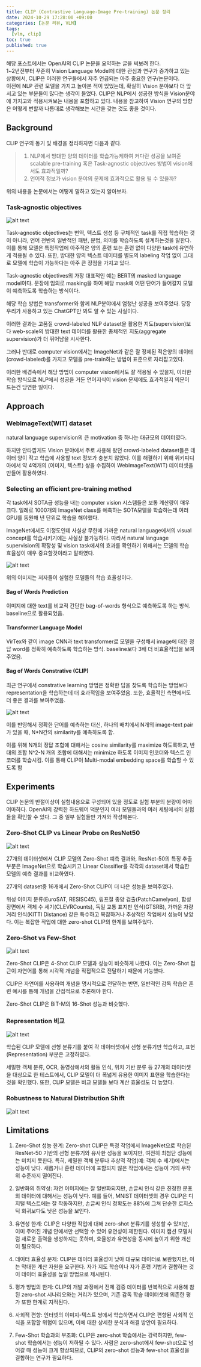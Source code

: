 ```yaml
---
title: CLIP (Contrastive Language-Image Pre-training) 논문 정리
date: 2024-10-29 17:28:00 +09:00
categories: [논문 리뷰, VLM]
tags:
  [vlm, clip]
toc: true
published: true
---
```


해당 포스트에서는 OpenAI의 CLIP 논문을 요약하는 글을 써보려 한다.\
1\~2년전부터 꾸준히 Vision Language Model에 대한 관심과 연구가 증가하고 있는 상황에서, CLIP은 이러한 연구들에서 자주 언급되는 아주 중요한 연구/논문이다.\
이전에 NLP 관련 모델을 가지고 놀아본 적이 있었는데, 확실히 Vision 분야보다 더 앞서고 있는 부분들이 많다는 생각이 들었다. CLIP은 NLP에서 성공한 방식을 Vision분야에 가지고와 적용시켜보는 내용을 포함하고 있다. 내용을 참고하여 Vision 연구의 방향은 어떻게 변할까 나름대로 생각해보는 시간을 갖는 것도 좋을 것이다.

## Background

CLIP 연구의 동기 및 배경을 정리하자면 다음과 같다.

> 1. NLP에서 방대한 양의 데이터를 학습가능케하여 커다란 성공을 보여준 scalable pre-training 혹은 Task-agnostic objectives 방법이 vision에서도 효과적일까?
> 2. 언어적 정보가 vision 분야의 문제에 효과적으로 활용 될 수 있을까?

위의 내용을 논문에서는 어떻게 말하고 있는지 알아보자.

### Task-agnostic objectives

![alt text](image-2.png)

Task-agnostic objectives는 번역, 텍스트 생성 등 구체적인 task를 직접 학습하는 것이 아니라, 언어 전반의 일반적인 패턴, 문법, 의미를 학습하도록 설계하는것을 말한다. 이를 통해 모델은 특정작업에 아주적은 양의 훈련 또는 훈련 없이 다양한 task에 유연하게 적용될 수 있다. 또한, 방대한 양의 텍스트 데이터를 별도의 labeling 작업 없이 그대로 모델에 학습이 가능하다는 아주 큰 장점을 가지고 있다.

Task-agnostic objectives의 가장 대표적인 예는 BERT의 masked language model이다. 문장에 임의로 masking을 하여 해당 mask에 어떤 단어가 들어갈지 모델이 예측하도록 학습하는 방식이다.

해당 학습 방법은 transformer와 함께 NLP분야에서 엄청난 성공을 보여주었다. 당장 우리가 사용하고 있는 ChatGPT만 봐도 알 수 있는 사실이다.

이러한 결과는 고품질 crowd-labeled NLP dataset을 활용한 지도(supervision)보다 web-scale의 방대한 text 데이터를 활용한 총체적인 지도(aggregate supervision)가 더 뛰어남을 시사한다.

그러나 반대로 computer vision에서는 ImageNet과 같은 잘 정제된 적은양의 데이터(crowd-labeled)를 가지고 모델을 pre-train하는 방법이 표준으로 자리잡고있다.

이러한 배경속에서 해당 방법이 computer vision에서도 잘 적용될 수 있을지, 이러한 학습 방식으로 NLP에서 성공을 거둔 언어지식이 vision 문제에도 효과적일지 의문이 드는건 당연한 일이다.

## Approach

### WebImageText(WIT) dataset

natural language supervision의 큰 motivation 중 하나는 대규모의 데이터였다.

하지만 안타깝게도 Vision 분야에서 주로 사용해 왔던 crowd-labeled dataset들은 데이터 양이 작고 학습에 사용할 text 정보가 충분치 않았다.
이를 해결하기 위해 위키피디아에서 약 4억개의 (이미지, 텍스트) 쌍을 수집하여 WebImageText(WIT) 데이터셋을 만들어 활용하였다.

### Selecting an efficient pre-training method

각 task에서 SOTA급 성능을 내는 computer vision 시스템들은 보통 계산량이 매우 크다. 일례로 1000개의 ImageNet class를 예측하는 SOTA모델을 학습하는데 여러 GPU를 동원해 년 단위로 학습을 해야했다.

ImageNet에서도 이정도인데 사실상 무한에 가까운 natural language에서의 visual concept를 학습시키기에는 사실상 불가능하다. 따라서 natural language supervision의 확장성 및 vision task에서의 효과를 확인하기 위해서는 모델의 학습 효율성이 매우 중요할것이라고 말하였다.

![alt text](efficient_graph.png)

위의 이미지는 저자들이 실험한 모델들의 학습 효율성이다.

#### Bag of Words Prediction

이미지에 대한 text를 비교적 간단한 bag-of-words 형식으로 예측하도록 하는 방식. baseline으로 활용되었음.

#### Transformer Language Model

VirTex와 같이 image CNN과 text transformer로 모델을 구성해서 image에 대한 정답 word를 정확히 예측하도록 학습하는 방식. baseline보다 3배 더 비효율적임을 보여주었음.

#### Bag of Words Constrative (CLIP)

최근 연구에서 constrative learning 방법은 정확한 답을 찾도록 학습하는 방법보다 representation을 학습하는데 더 효과적임을 보여주었음.
또한, 효율적인 측면에서도 더 좋은 결과를 보여주었음.

![alt text](clip_constrative.png)

이를 반영해서 정확한 단어를 예측하는 대신, 하나의 배치에서 N개의 image-text pair가 있을 때, N\*N간의 similarity를 예측하도록 함.

이를 위해 N개의 정답 조합에 대해서는 cosine similarity를 maximize 하도록하고, 반대의 조합 N^2-N 개의 조합에 대해서는 minimize 하도록 이미지 인코더와 텍스트 인코더를 학습시킴. 이를 통해 CLIP이 Multi-modal embedding space를 학습할 수 있도록 함

## Experiments

CLIP 논문의 반절이상이 실험내용으로 구성되어 있을 정도로 실험 부분의 분량이 어마어마하다. OpenAI의 강력한 하드웨어 덕분인지 여러 모델들과의 여러 세팅에서의 실험들을 확인할 수 있다. 그 중 일부 실험들만 가져와 작성해본다.

### Zero-Shot CLIP vs Linear Probe on ResNet50

![alt text](image-3.png)

27개의 데이터셋에서 CLIP 모델의 Zero-Shot 예측 결과와, ResNet-50의 특징 추출부분은 ImageNet으로 학습시키고 Linear Classifier를 각각의 dataset에서 학습한 모델의 예측 결과를 비교하였다.

27개의 dataset중 16개에서 Zero-Shot CLIP이 더 나은 성능을 보여주었다.

위성 이미지 분류(EuroSAT, RESISC45), 림프절 종양 검출(PatchCamelyon), 합성 장면에서 객체 수 세기(CLEVRCounts), 독일 교통 표지판 인식(GTSRB), 가까운 차량 거리 인식(KITTI Distance) 같은 특수하고 복잡하거나 추상적인 작업에서 성능이 낮았다. 이는 복잡한 작업에 대한 zero-shot CLIP의 한계를 보여주었다.

### Zero-Shot vs Few-Shot

![alt text](image-4.png)

Zero-Shot CLIP은 4-Shot CLIP 모델과 성능이 비슷하게 나왔다. 이는 Zero-Shot 접근이 자연어를 통해 시각적 개념을 직접적으로 전달하기 때문에 가능했다.

CLIP은 자연어를 사용하여 개념을 명시적으로 전달하는 반면, 일반적인 감독 학습은 훈련 예시를 통해 개념을 간접적으로 추론해야 한다.

Zero-Shot CLIP은 BiT-M의 16-Shot 성능과 비슷했다.

### Representation 비교

![alt text](image.png)

학습된 CLIP 모델에 선형 분류기를 붙여 각 데이터셋에서 선형 분류기만 학습하고, 표현(Representation) 부분은 고정하였다.

세밀한 객체 분류, OCR, 동영상에서의 활동 인식, 위치 기반 분류 등 27개의 데이터셋을 대상으로 한 테스트에서, CLIP 모델이 더 폭넓게 유용한 이미지 표현을 학습한다는 것을 확인했다. 또한, CLIP 모델은 비교 모델들 보다 계산 효율성도 더 높았다.

### Robustness to Natural Distribution Shift

![alt text](image-1.png)

## Limitations

1. Zero-Shot 성능 한계: Zero-shot CLIP은 특정 작업에서 ImageNet으로 학습된 ResNet-50 기반의 선형 분류기와 유사한 성능을 보이지만, 여전히 최첨단 성능에는 미치지 못한다. 특히, 세밀한 객체 분류나 추상적 작업(예: 객체 수 세기)에서는 성능이 낮다. 새롭거나 훈련 데이터에 포함되지 않은 작업에서는 성능이 거의 무작위 수준까지 떨어진다.

2. 일반화의 취약성: 자연 이미지에는 잘 일반화되지만, 손글씨 인식 같은 진정한 분포 외 데이터에 대해서는 성능이 낮다. 예를 들어, MNIST 데이터셋의 경우 CLIP은 디지털 텍스트에는 잘 작동하지만, 손글씨 인식 정확도는 88%에 그쳐 단순한 로지스틱 회귀보다도 낮은 성능을 보인다.

3. 유연성 한계: CLIP은 다양한 작업에 대해 zero-shot 분류기를 생성할 수 있지만, 이미 주어진 개념 안에서만 선택할 수 있어 유연성이 제한된다. 이미지 캡션 모델처럼 새로운 출력을 생성하지는 못하며, 효율성과 유연성을 동시에 높이기 위한 개선이 필요하다.

4. 데이터 효율성 문제: CLIP은 데이터 효율성이 낮아 대규모 데이터로 보완했지만, 이는 막대한 계산 자원을 요구한다. 자가 지도 학습이나 자가 훈련 기법과 결합하는 것이 데이터 효율성을 높일 방법으로 제시된다.

5. 평가 방법의 한계: CLIP의 개발 과정에서 전체 검증 데이터를 반복적으로 사용해 참된 zero-shot 시나리오와는 거리가 있으며, 기존 감독 학습 데이터셋에 의존한 평가 또한 한계로 지적된다.

6. 사회적 편향: 인터넷의 이미지-텍스트 쌍에서 학습하면서 CLIP은 편향된 사회적 인식을 포함할 위험이 있으며, 이에 대한 상세한 분석과 해결 방안이 필요하다.

7. Few-Shot 학습과의 부조화: CLIP은 zero-shot 학습에서는 강력하지만, few-shot 학습에서는 성능이 저하될 수 있다. 사람은 zero-shot에서 few-shot으로 넘어갈 때 성능이 크게 향상되므로, CLIP의 zero-shot 성능과 few-shot 효율성을 결합하는 연구가 필요하다.